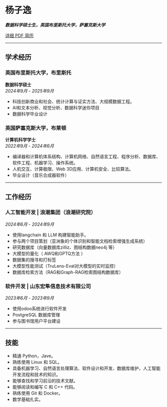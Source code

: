 
# 杨子逸

***数据科学硕士生，英国布里斯托大学，萨塞克斯大学***

[详细 PDF 简历](/Yang_Ziyi_CV-zh.pdf)

---

## 学术经历

### 英国布里斯托大学，布里斯托  
**数据科学硕士**  
*2024年9月 - 2025年9月*

- 科技创新商业和社会、统计计算与证实方法、大规模数据工程。
- AI和文本分析、视觉分析、数据科学迷你项目
- 数据科学毕业设计

### 英国萨塞克斯大学，布莱顿  
**计算机科学学士**  
*2022年9月 - 2024年6月*

- 编译器和计算机体系结构、计算机网络、自然语言工程、程序分析、数据库、软件工程、机器学习、操作系统。
- 人机交互、计算极限、Web 3D应用、计算机安全、比较算法。
- 毕业设计（音乐合成器软件）

---

## 工作经历

### 人工智能开发 | 浪潮集团（浪潮研究院）
*2024年6月 - 2024年9月*

- 使用langchain 和 LLM 构建智能助手。
- 参与两个项目策划（亚洲象的个体识别和智能文档检索增强生成系统）
- 研究数据库（向量数据库zilliz、图结构数据neo4j 等）
- 大模型的量化（ AWQ和GPTQ方法 ）
- 数据集的搜寻和打标签
- 大模型性能测试（TruLens-Eval对大模型的实时监控）
- 数据库检索方法（RAG和Graph-RAG检索图结构数据库）

### 软件开发 | 山东宏隼信息技术有限公司  
*2023年6月 - 2023年9月*

- 使用odoo系统进行软件开发
- PostgreSQL 数据库管理
- 参与图书馆用户平台建设

---

## 技能

- 精通 Python，Jave。
- 熟练使用 Linux 和 SQL。
- 具备机器学习、自然语言处理算法、软件设计和开发、数据库维护，人工智能开发流程和技术的知识。
- 能够查找和学习前沿的技术文献。
- 能够阅读和编写 C 和 C++ 代码。
- 熟练使用 Git 和 Docker。
- 数学基础扎实。

